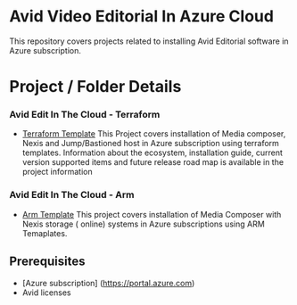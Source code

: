 # Avid Video Editorial In Azure Cloud
 
This repository covers projects related to installing Avid Editorial software in Azure subscription. 
 
# Project  / Folder Details 
 
### Avid Edit In The Cloud - Terraform 
- [Terraform Template](https://github.com/avid-technology/VideoEditorialInTheCloud/tree/master/Avid_Edit_In_The_Cloud_Terraform) 
This Project covers installation of Media composer, Nexis and  Jump/Bastioned host in Azure subscription using terraform templates. 
Information about the ecosystem, installation guide, current version supported items and future release road map is available in the project information
 

### Avid Edit In The Cloud - Arm 
- [Arm Template](https://github.com/avid-technology/VideoEditorialInTheCloud/tree/master/Avid_Edit_In_The_Cloud_Arm) 
This project covers installation of Media Composer with Nexis storage ( online) systems in Azure subscriptions using ARM Temaplates. 
 
 
## Prerequisites  
- [Azure subscription] (https://portal.azure.com)
- Avid licenses
